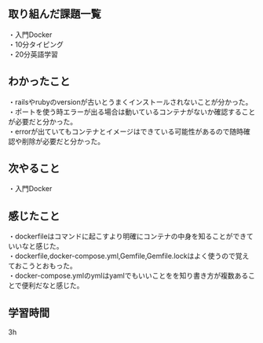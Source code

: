## 取り組んだ課題一覧
・入門Docker
<br>・10分タイピング
<br>・20分英語学習


## わかったこと
・railsやrubyのversionが古いとうまくインストールされないことが分かった。
<br>・ポートを使う時エラーが出る場合は動いているコンテナがないか確認することが必要だと分かった。
<br>・errorが出ていてもコンテナとイメージはできている可能性があるので随時確認や削除が必要だと分かった。


## 次やること
・入門Docker

## 感じたこと
・dockerfileはコマンドに起こすより明確にコンテナの中身を知ることができていいなと感じた。
<br>・dockerfile,docker-compose.yml,Gemfile,Gemfile.lockはよく使うので覚えておこうとおもった。
<br>・docker-compose.ymlのymlはyamlでもいいことをを知り書き方が複数あることで便利だなと感じた。

## 学習時間
3h
